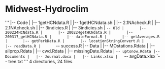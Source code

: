 # Midwest-Hydroclim
'''
|-- Code
|   |-- 1getHCNdata.R
|   |-- 1getHCNdata.sh
|   |-- 2.1NAcheck.R
|   |-- 2.1NAcheck.sh
|   |-- 3indicies.R
|   |-- 3indicies.sh
|   `-- Old
|       |-- 200224HCNdata.R
|       |-- 200224getHCNdata.R
|       |-- 200317_getHCNdata.R
|       |-- dateFormat.R
|       |-- getAverages.R
|       |-- getParkData.R
|       |-- locationStringConvert.R
|       |-- readData.R
|       `-- success.R
|-- Data
|   |-- MOstations.Rdata
|   |-- allprcp.Rdata
|   |-- cwd.Rdata
|   |-- missingDate.Rdata
|   `-- uptonow.Rdata
|-- Documents
|   |-- Journal.docx
|   |-- Links.xlsx
|   `-- avgData.xlsx
`-- tree.txt
'''
4 directories, 24 files
